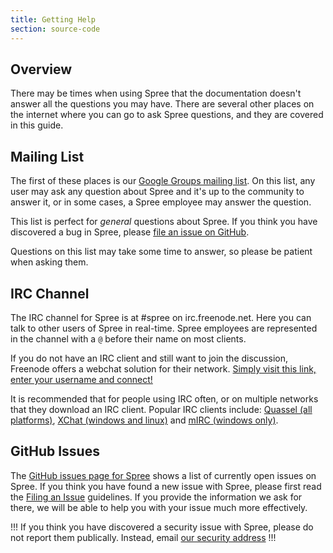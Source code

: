 ```yaml
---
title: Getting Help
section: source-code
---
```


## Overview

There may be times when using Spree that the documentation doesn't answer all
the questions you may have. There are several other places on the internet where
you can go to ask Spree questions, and they are covered in this guide.

## Mailing List

The first of these places is our [Google Groups mailing
list](http://groups.google.com/group/spree-user). On this list, any user may ask
any question about Spree and it's up to the community to answer it, or in some
cases, a Spree employee may answer the question.

This list is perfect for *general* questions about Spree. If you think you have
discovered a bug in Spree, please [file an issue on GitHub](#github-issues).

Questions on this list may take some time to answer, so please be patient when
asking them.

## IRC Channel

The IRC channel for Spree is at #spree on irc.freenode.net. Here you can talk to
other users of Spree in real-time. Spree employees are represented in the channel with a `@` before their name on most clients.

If you do not have an IRC client and still want to join the discussion, Freenode offers a webchat solution for their network. [Simply visit this link, enter your username and connect!](http://webchat.freenode.net/?channels=#spree)

It is recommended that for people using IRC often, or on multiple networks that they download an IRC client. Popular IRC clients include: [Quassel (all platforms)](http://quassel-irc.org/), [XChat (windows and linux)](http://xchat.org/) and [mIRC (windows only)](http://www.mirc.com/).

## GitHub Issues

The [GitHub issues page for Spree](https://github.com/spree/spree/issues) shows
a list of currently open issues on Spree. If you think you have found a new
issue with Spree, please first read the [Filing an Issue](https://github.com/spree/spree/blob/master/CONTRIBUTING.md#filing-an-issue)
guidelines. If you provide the information we ask for there, we will be able to
help you with your issue much more effectively.

!!!
If you think you have discovered a security issue with Spree, please do not
report them publically. Instead, email [our security
address](mailto:security@spreecommerce.com)
!!!
